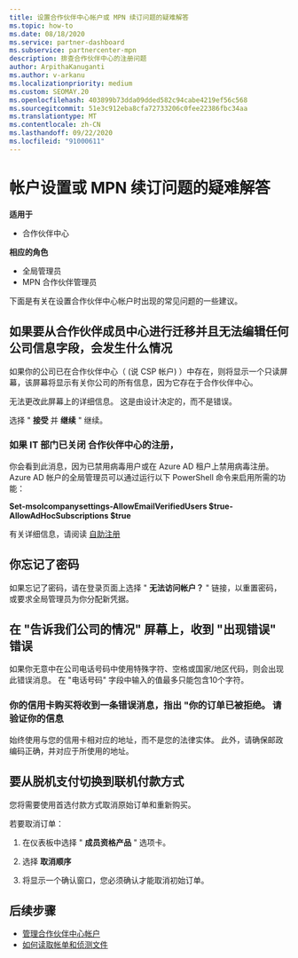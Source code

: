 ```yaml
---
title: 设置合作伙伴中心帐户或 MPN 续订问题的疑难解答
ms.topic: how-to
ms.date: 08/18/2020
ms.service: partner-dashboard
ms.subservice: partnercenter-mpn
description: 排查合作伙伴中心的注册问题
author: ArpithaKanuganti
ms.author: v-arkanu
ms.localizationpriority: medium
ms.custom: SEOMAY.20
ms.openlocfilehash: 403899b73dda09dded582c94cabe4219ef56c568
ms.sourcegitcommit: 51e3c912eba8cfa72733206c0fee22386fbc34aa
ms.translationtype: MT
ms.contentlocale: zh-CN
ms.lasthandoff: 09/22/2020
ms.locfileid: "91000611"
---
```

# <a name="troubleshoot-account-setup-or-mpn-renewal-issues"></a>帐户设置或 MPN 续订问题的疑难解答

**适用于**

- 合作伙伴中心
 
**相应的角色**

- 全局管理员
- MPN 合作伙伴管理员 
 
下面是有关在设置合作伙伴中心帐户时出现的常见问题的一些建议。

## <a name="what-happens-if-you-are-migrating-from-partner-membership-center-and-you-cant-edit-any-company-information-fields"></a>如果要从合作伙伴成员中心进行迁移并且无法编辑任何公司信息字段，会发生什么情况

如果你的公司已在合作伙伴中心（ (说 CSP 帐户) ）中存在，则将显示一个只读屏幕，该屏幕将显示有关你公司的所有信息，因为它存在于合作伙伴中心。

无法更改此屏幕上的详细信息。 这是由设计决定的，而不是错误。

选择 " **接受** 并 **继续** " 继续。


### <a name="if-the-it-department-has-turned-off-sign-up-for-partner-center"></a>如果 IT 部门已关闭 **合作伙伴中心的注册**，


你会看到此消息，因为已禁用病毒用户或在 Azure AD 租户上禁用病毒注册。 Azure AD 帐户的全局管理员可以通过运行以下 PowerShell 命令来启用所需的功能：

**Set-msolcompanysettings-AllowEmailVerifiedUsers $true-AllowAdHocSubscriptions $true**

有关详细信息，请阅读 [自助注册](/azure/active-directory/users-groups-roles/directory-self-service-signup)

## <a name="you-forgot-your-password"></a>你忘记了密码

如果忘记了密码，请在登录页面上选择 " **无法访问帐户？** " 链接，以重置密码，或要求全局管理员为你分配新凭据。

## <a name="on-the-tell-us-about-your-company-screen-you-receive-a-something-went-wrong-error"></a>在 "告诉我们公司的情况" 屏幕上，收到 "出现错误" 错误

如果你无意中在公司电话号码中使用特殊字符、空格或国家/地区代码，则会出现此错误消息。 在 "电话号码" 字段中输入的值最多只能包含10个字符。


### <a name="your-credit-card-purchase-is-receiving-an-error-message-stating-that-your-order-was-declined-please-verify-your-information"></a>你的信用卡购买将收到一条错误消息，指出 "你的订单已被拒绝。 请验证你的信息


始终使用与您的信用卡相对应的地址，而不是您的法律实体。 此外，请确保邮政编码正确，并对应于所使用的地址。

## <a name="you-want-to-switch-from-offline-payment-to-online-payment-method"></a>要从脱机支付切换到联机付款方式 

您将需要使用首选付款方式取消原始订单和重新购买。

若要取消订单：

1. 在仪表板中选择 " **成员资格产品** " 选项卡。

2. 选择 **取消顺序**

3. 将显示一个确认窗口，您必须确认才能取消初始订单。

## <a name="next-steps"></a>后续步骤

- [管理合作伙伴中心帐户](partner-center-account-setup.md)
- [如何读取帐单和侦测文件](read-your-bill.md)